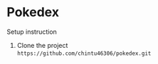 # Pokedex

Setup instruction

1. Clone the project <br>
    ```https://github.com/chintu46306/pokedex.git```